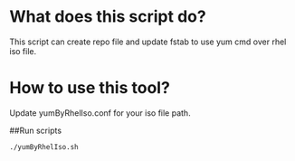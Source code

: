 # What does this script do?
This script can create repo file and update fstab to use yum cmd over rhel iso file.

# How to use this tool?
Update yumByRhelIso.conf for your iso file path.

##Run scripts
```
./yumByRhelIso.sh
```
